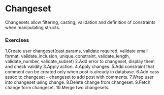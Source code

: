 # Changeset

Changesets allow filtering, casting, validation and definition of constraints when manipulating structs.

### Exercises

1.Create user changeset(cast params, validate required, validate email format, validate_inclusion, unique_constraint, validate_length, validate_number, validate_subset)
2.Add error to changeset, display them and check validity
3.Apply action.
4.Apply changes.
5.Add constraint that comment can be created only when post is already in database.
6.Add cass assoc to changeset - changeset to add post with comments.
7.Wrap user into changeset using change.
8.Delete change from changeset.
9.Fetch change form changeset.
10.Merge two changesets.
